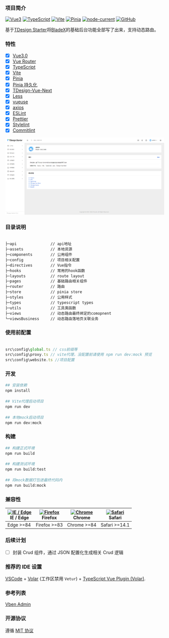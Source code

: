 ### 项目简介

[![Vue3](https://img.shields.io/badge/Framework-Vue3-42b883)](https://vuejs.org/)
[![TypeScript](https://img.shields.io/badge/Language-TypeScript-blue)](https://www.typescriptlang.org/)
[![Vite](https://img.shields.io/badge/Develop-Vite-747bff)](https://vitejs.dev)
[![Pinia](https://img.shields.io/badge/Store-Pinia-f7d336)](https://pinia.vuejs.org)
[![node-current](https://img.shields.io/node/v/vite)](https://nodejs.org/en/about/releases/)
[![GitHub](https://img.shields.io/github/license/dianjie/tdesign-console)](https://github.com/dianjie/tdesign-console/blob/main/LICENSE)

基于[TDesign Starter](https://github.com/tencent/tdesign-vue-next-starter)将[BladeX](https://saber.bladex.vip/)的基础后台功能全部写了出来，支持动态路由。

### 特性

- [x] [Vue3.0](https://vuejs.org/)
- [x] [Vue Router](https://github.com/vuejs/router)
- [x] [TypeScript](https://www.typescriptlang.org/)
- [x] [Vite](https://vitejs.dev/)
- [x] [Pinia](https://pinia.vuejs.org/)
- [x] [Pinia 持久化](https://github.com/prazdevs/pinia-plugin-persistedstate)
- [x] [TDesign-Vue-Next](https://tdesign.tencent.com/vue-next/overview)
- [x] [Less](https://lesscss.org/)
- [x] [vueuse](https://github.com/vueuse/vueuse)
- [x] [axios](https://github.com/axios/axios)
- [x] [ESLint](https://eslint.org/)
- [x] [Prettier](https://prettier.io/)
- [x] [Stylelint](https://stylelint.io/)
- [x] [Commitlint](https://github.com/conventional-changelog/commitlint)

<img src="docs/starter.png">

### 目录说明

```bash

├─api               // api地址
├─assets            // 本地资源
├─components        // 公用组件
├─config            // 项目相关配置
├─directives        // Vue指令
├─hooks             // 常用的hook函数
├─layouts           // route layout
├─pages             // 基础路由相关组件
├─router            // 路由
├─store             // pinia store
├─styles            // 公用样式
├─types             // typescript types
├─utils             // 工具类函数
├─views             // 动态路由最终绑定的comopnent
└─viewsBusiness     // 动态路由落地页关联业务

```

### 使用前配置

```js

src\config\global.ts // css前缀等
src\config\proxy.ts // vite代理，没配置前请使用 npm run dev:mock 预览
src\config\website.ts //项目配置

```

### 开发

```bash
## 安装依赖
npm install

## Vite代理启动项目
npm run dev

## 本地mock启动项目
npm run dev:mock
```

### 构建

```bash
## 构建正式环境
npm run build

## 构建测试环境
npm run build:test

## 将mock数据打包进最终代码内
npm run build:mock
```

### 兼容性

| [<img src="https://raw.githubusercontent.com/alrra/browser-logos/master/src/edge/edge_48x48.png" alt="IE / Edge" width="24px" height="24px" />](http://godban.github.io/browsers-support-badges/)</br> IE / Edge | [<img src="https://raw.githubusercontent.com/alrra/browser-logos/master/src/firefox/firefox_48x48.png" alt="Firefox" width="24px" height="24px" />](http://godban.github.io/browsers-support-badges/)</br>Firefox | [<img src="https://raw.githubusercontent.com/alrra/browser-logos/master/src/chrome/chrome_48x48.png" alt="Chrome" width="24px" height="24px" />](http://godban.github.io/browsers-support-badges/)</br>Chrome | [<img src="https://raw.githubusercontent.com/alrra/browser-logos/master/src/safari/safari_48x48.png" alt="Safari" width="24px" height="24px" />](http://godban.github.io/browsers-support-badges/)</br>Safari |
| ---------------------------------------------------------------------------------------------------------------------------------------------------------------------------------------------------------------- | ----------------------------------------------------------------------------------------------------------------------------------------------------------------------------------------------------------------- | ------------------------------------------------------------------------------------------------------------------------------------------------------------------------------------------------------------- | ------------------------------------------------------------------------------------------------------------------------------------------------------------------------------------------------------------- |
| Edge >=84                                                                                                                                                                                                        | Firefox >=83                                                                                                                                                                                                      | Chrome >=84                                                                                                                                                                                                   | Safari >=14.1                                                                                                                                                                                                 |

### 后续计划

- [ ] 封装 Crud 组件，通过 JSON 配置化生成相关 Crud 逻辑

### 推荐的 IDE 设置

[VSCode](https://code.visualstudio.com/) + [Volar](https://marketplace.visualstudio.com/items?itemName=Vue.volar) (工作区禁用 `Vetur`) + [TypeScript Vue Plugin (Volar)](https://marketplace.visualstudio.com/items?itemName=Vue.vscode-typescript-vue-plugin).

### 参考列表

[Vben Admin](https://github.com/vbenjs/vue-vben-admin)

### 开源协议

遵循 [MIT 协议](https://github.com/dianjie/tdesign-console/blob/main/LICENSE)
